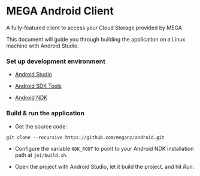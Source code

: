 MEGA Android Client
================

A fully-featured client to access your Cloud Storage provided by MEGA.

This document will guide you through building the application on a Linux machine with Android Studio.

### Set up development environment

* [Android Studio](https://developer.android.com/studio/)

* [Android SDK Tools](https://developer.android.com/studio/#downloads)

* [Android NDK](https://developer.android.com/ndk/downloads/)

### Build & run the application

* Get the source code:

```
git clone --recursive https://github.com/meganz/android.git
```

* Configure the variable `NDK_ROOT` to point to your Android NDK installation path at `jni/build.sh`.

* Open the project with Android Studio, let it build the project, and hit _*Run*_.

